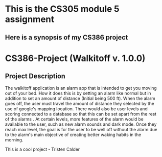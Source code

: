 # This is the CS305 module 5 assignment
## Here is a synopsis of my CS386 project


# CS386-Project (Walkitoff v. 1.0.0)

## Project Description

The walkitoff application is an alarm app that is intended to get you moving out of your bed. 
How it does this is by setting an alarm like normal but in addition to set an amount of distance (Initial being 500 ft). 
When the alarm goes off, the user must travel the amount of distance they selected by the use of google's mapping location. 
There would also be user levels and scoring connected to a database so that this can be set apart from the rest of the alarms . 
At certain levels, more features of the alarm would be available to the user, such as new alarm sounds and dark mode. 
Once they reach max level, the goal is for the user to be well off without the alarm due to the alarm's main objective of creating better waking habits in the morning.



This is a cool project - Tristen Calder
